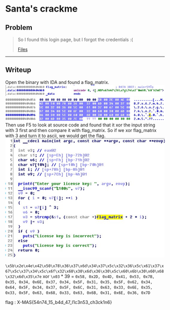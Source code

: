# Santa's crackme
## Problem
> So I found this login page, but I forgot the credentials :(
>
> [Files](main)
---
## Writeup
Open the binary with IDA and found a flag_matrix.
![image0](image0.jpg)
![image1](image1.jpg)
Then use F5 to look at source code and found that it xor the input string with 3 first and then compare it with flag_matrix. So if we xor flag_matrix with 3 and turn it to ascii, we would get the flag.
![image2](image2.jpg)

`\x5b\x2e\x4e\x42\x50\x78\x36\x37\x6d\x34\x37\x5c\x32\x36\x5c\x61\x37\x67\x5c\x37\x34\x5c\x6f\x32\x60\x30\x6d\x36\x30\x5c\x60\x6b\x30\x60\x68\x32\x6d\x35\x7e` xor `\x03` * 39 = `0x58, 0x2D, 0x4D, 0x41, 0x53, 0x7B, 0x35, 0x34, 0x6E, 0x37, 0x34, 0x5F, 0x31, 0x35, 0x5F, 0x62, 0x34, 0x64, 0x5F, 0x34, 0x37, 0x5F, 0x6C, 0x31, 0x63, 0x33, 0x6E, 0x35, 0x33, 0x5F, 0x63, 0x68, 0x33, 0x63, 0x6B, 0x31, 0x6E, 0x36, 0x7D`

flag : X-MAS{54n74_15_b4d_47_l1c3n53_ch3ck1n6}
